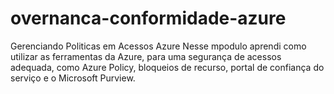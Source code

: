 # overnanca-conformidade-azure
Gerenciando Politicas em Acessos Azure
Nesse mpodulo aprendi como utilizar as ferramentas da Azure, para uma segurança de acessos adequada, como
Azure Policy, bloqueios de recurso, portal de confiança do serviço e o Microsoft Purview.
